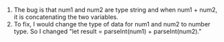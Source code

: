 1. The bug is that num1 and num2 are type string and when num1 + num2, it is concatenating the two variables.
2. To fix, I would change the type of data for num1 and num2 to number type. So I changed "let result = parseInt(num1) + parseInt(num2)."
